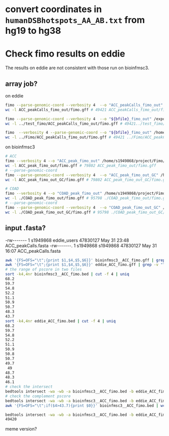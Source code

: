 # convert coordinates in `humanDSBhotspots_AA_AB.txt` from hg19 to hg38 
# Check fimo results on eddie
The results on eddie are not consistent with those run on bioinfmsc3.
## array job?
on eddie
```bash
fimo --parse-genomic-coord --verbosity 4  --o "ACC_peakCalls_fimo_out" /exports/eddie/scratch/s1949868/test_fimo2/PRDM9.pwm.meme /exports/eddie/scratch/s1949868/PeakFasta/ACC_peakCalls.fasta
wc -l ACC_peakCalls_fimo_out/fimo.gff # 49421 ACC_peakCalls_fimo_out/fimo.gff

fimo --parse-genomic-coord --verbosity 4  --o "${bfile}_fimo_out" /exports/eddie/scratch/s1949868/test_fimo/PRDM9.pwm.meme $file
wc -l ../test_fimo/ACC_peakCalls_fimo_out/fimo.gff # 49421../test_fimo/ACC_peakCalls_fimo_out/fimo.gff

fimo  --verbosity 4 --parse-genomic-coord --o "${bfile}_fimo_out" /home/s1949868/Fimo/PRDM9.pwm.meme $file
wc -l ../Fimo/ACC_peakCalls_fimo_out/fimo.gff # 49421 ../Fimo/ACC_peakCalls_fimo_out/fimo.gff
```
on bioinfmsc3
```bash
# ACC
fimo --verbosity 4 --o "ACC_peak_fimo_out" /home/s1949868/project/Fimo/PRDM9.pwm.meme /home/s1949868/project/PeakFasta/PeakFasta/ACC_peakCalls.fasta
wc -l ACC_peak_fimo_out/fimo.gff # 79802 ACC_peak_fimo_out/fimo.gff
# --parse-genomic-coord
fimo --parse-genomic-coord --verbosity 4  --o "ACC_peak_fimo_out_GC" /home/s1949868/project/Fimo/PRDM9.pwm.meme /home/s1949868/project/PeakFasta/PeakFasta/ACC_peakCalls.fasta
wc -l ACC_peak_fimo_out_GC/fimo.gff # 79802 ACC_peak_fimo_out_GC/fimo.gff

# COAD
fimo --verbosity 4 --o "COAD_peak_fimo_out" /home/s1949868/project/Fimo/PRDM9.pwm.meme /home/s1949868/project/PeakFasta/PeakFasta/COAD_peakCalls.fasta
wc -l ./COAD_peak_fimo_out/fimo.gff # 95798 ./COAD_peak_fimo_out/fimo.gff
# --parse-genomic-coord
fimo --parse-genomic-coord --verbosity 4  --o "COAD_peak_fimo_out_GC" /home/s1949868/project/Fimo/PRDM9.pwm.meme /home/s1949868/project/PeakFasta/PeakFasta/COAD_peakCalls.fasta
wc -l ./COAD_peak_fimo_out_GC/fimo.gff # 95798 ./COAD_peak_fimo_out_GC/fimo.gff
```
## input .fasta?
-rw------- 1 s1949868 eddie_users  47830127 May 31 23:48 ACC_peakCalls.fasta
-rw-------. 1 s1949868 s1949868  47830127 May 31 16:07 ACC_peakCalls.fasta
```bash
awk '{FS=OFS="\t";{print $1,$4,$5,$6}}' bioinfmsc3__ACC_fimo.gff | grep -v "^#" > bioinfmsc3__ACC_fimo.bed
awk '{FS=OFS="\t";{print $1,$4,$5,$6}}' eddie_ACC_fimo.gff | grep -v "^#" > eddie_ACC_fimo.bed
# the range of pscore in two files
sort -k4,4nr bioinfmsc3__ACC_fimo.bed | cut -f 4 | uniq
68.2
59.7
54.8
52.2
51.1
50.9
50.7
48.3
43.7
sort -k4,4nr eddie_ACC_fimo.bed | cut -f 4 | uniq
68.2
59.7
54.8
52.2
51.1
50.9
50.8
50.7
49.7
 49
48.7
48.3
46.1
# check the intersect
bedtools intersect -wa -wb -a bioinfmsc3__ACC_fimo.bed -b eddie_ACC_fimo.bed -f 1 | wc -l # 49420
# check the complement pscore
bedtools intersect -wa -wb -a bioinfmsc3__ACC_fimo.bed -b eddie_ACC_fimo.bed -v | cut -f 4 | sort | uniq # 43.7
awk '{FS=OFS="\t";if($4>43.7){print $0}}' bioinfmsc3__ACC_fimo.bed | wc -l # 41848

```


```bash
bedtools intersect -wa -wb -a bioinfmsc3__ACC_fimo.bed -b eddie_ACC_fimo.bed -f 1 | wc -l
49420
```
meme version?
<!--stackedit_data:
eyJoaXN0b3J5IjpbLTIwMjY0MjY4NTgsMTcwMDM1ODIyOCw3NT
E5ODYzMzIsLTE3NDUyMTUzOTIsLTIwMzgxMjMwODMsLTE2NTA1
NzAzLDE2NTYzNTU5MjMsLTE0MTI4NDQ4MDMsLTU3MzM3MzkyMV
19
-->